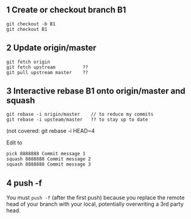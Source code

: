 ## 1 Create or checkout branch B1

    git checkout -b B1
    git checkout B1


## 2 Update origin/master

    git fetch origin
    git fetch upstream          ??
    git pull upstream master    ??
    

## 3 Interactive rebase B1 onto origin/master and squash

    git rebase -i origin/master    // to reduce my commits
    git rebase -i upsteam/master   ?? to stay up to date

(not covered: git rebase -i HEAD~4

Edit to

    pick 8888888 Commit message 1
    squash 8888888 Commit message 2
    squash 8888888 Commit message 3

## 4 push -f

You must `push -f` (after the first push) because you replace the remote head of your branch with your local, potentially overwriting a 3rd party head.
